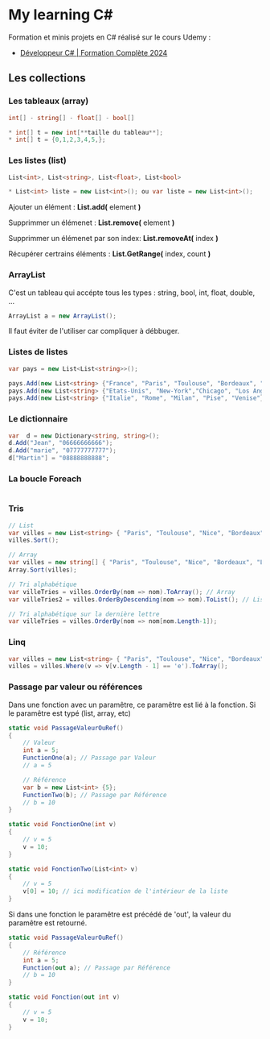 # My learning C#

Formation et minis projets en C# réalisé sur le cours Udemy :

- [Développeur C# | Formation Complète 2024](https://www.udemy.com/course/developpeur-cs-formation-complete)

## Les collections

### Les tableaux (array)

```c#
int[] - string[] - float[] - bool[]

* int[] t = new int[**taille du tableau**];
* int[] t = {0,1,2,3,4,5,};
```

### Les listes (list)

```C#
List<int>, List<string>, List<float>, List<bool>

* List<int> liste = new List<int>(); ou var liste = new List<int>();
```

Ajouter un élément : **List.add(** element **)**

Supprimmer un élémenet : **List.remove(** element **)**

Supprimmer un élémenet par son index: **List.removeAt(** index **)**

Récupérer certrains éléments : **List.GetRange(** index, count **)**

### ArrayList

C'est un tableau qui accépte tous les types : string, bool, int, float, double, ...

```C#
ArrayList a = new ArrayList();
```

Il faut éviter de l'utiliser car compliquer à débbuger.

### Listes de listes

```C#
var pays = new List<List<string>>();

pays.Add(new List<string> {"France", "Paris", "Toulouse", "Bordeaux", "Lille"});
pays.Add(new List<string> {"Etats-Unis", "New-York","Chicago", "Los Angeles", "San Francisco", "Seatles"};
pays.Add(new List<string> {"Italie", "Rome", "Milan", "Pise", "Venise"});
```

### Le dictionnaire

```C#
var  d = new Dictionary<string, string>();
d.Add("Jean", "06666666666");
d.Add("marie", "07777777777");
d["Martin"] = "08888888888";
```

### La boucle Foreach

```C#
```

### Tris

```C#
// List
var villes = new List<string> { "Paris", "Toulouse", "Nice", "Bordeaux", "Lille", "Pau" };
villes.Sort();

// Array
var villes = new string[] { "Paris", "Toulouse", "Nice", "Bordeaux", "Lille", "Pau" };
Array.Sort(villes);

// Tri alphabétique
var villeTries = villes.OrderBy(nom => nom).ToArray(); // Array
var villeTries2 = villes.OrderByDescending(nom => nom).ToList(); // List

// Tri alphabétique sur la dernière lettre
var villeTries = villes.OrderBy(nom => nom[nom.Length-1]); 
```

### Linq

```C#
var villes = new List<string> { "Paris", "Toulouse", "Nice", "Bordeaux", "Lille", "Pau" };
villes = villes.Where(v => v[v.Length - 1] == 'e').ToArray();
```

### Passage par valeur ou références

Dans une fonction avec un paramêtre, ce paramêtre est lié à la fonction.
Si le paramêtre est typé (list, array, etc)

```C#
static void PassageValeurOuRef()
{
    // Valeur
    int a = 5;
    FunctionOne(a); // Passage par Valeur
    // a = 5

    // Référence
    var b = new List<int> {5};
    FunctionTwo(b); // Passage par Référence
    // b = 10 
}

static void FonctionOne(int v)
{
    // v = 5
    v = 10;
}

static void FonctionTwo(List<int> v)
{
    // v = 5
    v[0] = 10; // ici modification de l'intérieur de la liste
}

```

Si dans une fonction le paramêtre est précédé de 'out', la valeur du paramêtre est retourné.

```C#
static void PassageValeurOuRef()
{
    // Référence
    int a = 5;
    Function(out a); // Passage par Référence
    // b = 10 
}

static void Fonction(out int v)
{
    // v = 5
    v = 10;
}
```
